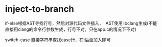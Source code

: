 # inject-to-branch
if-else根据AST寻找行号，然后对源代码文件插入，　AST使用libclang生成(不能直接用clang的命令行参数生成，行号不对，只在app.c的情况下不对)

switch-case 直接字符串查找case行，在:后面加入即可
